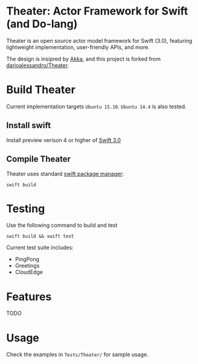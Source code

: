 # Theater: Actor Framework for Swift (and Do-lang) #

Theater is an open source actor model framework for Swift (3.0), featuring lightweight implementation, user-friendly APIs, and more. 

The design is insipred by [Akka]("http://akka.io"), and this project is forked from [darioalessandro/Theater]("https://github.com/darioalessandro/Theater").

# Build Theater #

Current implementation targets `Ubuntu 15.10`. `Ubuntu 14.4` is also tested.

## Install **swift** 

Install preview verison 4 or higher of [Swift 3.0]("https://swift.org/download/#previews")


## Compile Theater

Theater uses standard [swift package manager]("https://github.com/apple/swift-package-manager"):

	swift build 


# Testing #

Use the following command to build and test

	swift build && swift test

Current test suite includes:

* PingPong
* Greetings
* CloudEdge

# Features #

TODO

# Usage #

Check the examples in `Tests/Theater/` for sample usage.
